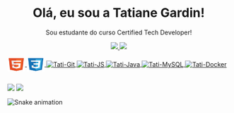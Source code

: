 ## <h1 align="center">Olá, eu sou a Tatiane Gardin!</h1>
 <p align = "center">Sou estudante do curso Certified Tech Developer!</p>

<div align="center">
  <a href="https://github.com/tatianegardin">
  <img height="180em" src="https://github-readme-stats.vercel.app/api?username=tatianegardin&show_icons=true&theme=tokyonight&include_all_commits=true&count_private=true"/>
  <img height="180em" src="https://github-readme-stats.vercel.app/api/top-langs/?username=tatianegardin&layout=compact&langs_count=7&theme=tokyonight"/>
</div>
<div style="display: inline_block"><br>
  
  <img align="center" alt="Tati-HTML" height="30" width="40" src="https://raw.githubusercontent.com/devicons/devicon/master/icons/html5/html5-original.svg">
  <img align="center" alt="Tati-CSS" height="30" width="40" src="https://raw.githubusercontent.com/devicons/devicon/master/icons/css3/css3-original.svg">
  <img align="center" alt="Tati-Git" height="30" width="40" src="https://cdn.jsdelivr.net/gh/devicons/devicon/icons/git/git-plain-wordmark.svg">
  <img align="center" alt="Tati-JS" height="30" width="40" src="https://cdn.jsdelivr.net/gh/devicons/devicon/icons/javascript/javascript-plain.svg">
  <img align="center" alt="Tati-Java" height="30" width="40" src="https://cdn.jsdelivr.net/gh/devicons/devicon/icons/java/java-original.svg"> 
  <img align="center" alt="Tati-MySQL" height="30" width="40" src="https://cdn.jsdelivr.net/gh/devicons/devicon/icons/mysql/mysql-original.svg">
  <img align="center" alt="Tati-Docker" height="30" width="40" src="https://cdn.jsdelivr.net/gh/devicons/devicon/icons/docker/docker-plain-wordmark.svg">
  
</div>
  
  ##
 
<div> 

  <a href="https://www.instagram.com/tatianegardin/" target="_blank"><img src="https://img.shields.io/badge/-Instagram-%23E4405F?style=for-the-badge&logo=instagram&logoColor=white" target="_blank"></a>
  <a href="https://www.linkedin.com/in/tatiane-lacerda-gardin-449438165/" target="_blank"><img src="https://img.shields.io/badge/-LinkedIn-%230077B5?style=for-the-badge&logo=linkedin&logoColor=white" target="_blank"></a> 
 
  ![Snake animation](https://github.com/tatianegardin/tatianegardin/blob/output/github-contribution-grid-snake.svg)
</div>
